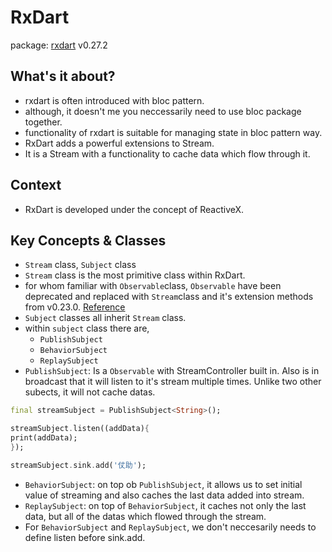 # RxDart
package:
[rxdart](https://pub.dev/packages/rxdart) v0.27.2

## What's it about?
- rxdart is often introduced with bloc pattern.
- although, it doesn't me you neccessarily need to use bloc package together.
- functionality of rxdart is suitable for managing state in bloc pattern way.
- RxDart adds a powerful extensions to Stream.
- It is a Stream with a functionality to cache data which flow through it.

## Context
- RxDart is developed under the concept of ReactiveX.

## Key Concepts & Classes
- `Stream` class, `Subject` class
- `Stream` class is the most primitive class within RxDart.
- for whom familiar with `Observable`class, `Observable` have been deprecated and replaced with `Stream`class and it's extension methods from v0.23.0. [Reference](https://pub.dev/packages/rxdart/versions/0.23.0/changelog)
- `Subject` classes all inherit `Stream` class.
- within `subject` class there are,
    - `PublishSubject`
    - `BehaviorSubject`
    - `ReplaySubject`
- `PublishSubject`: Is a `Observable` with StreamController built in. Also is in broadcast that it will listen to it's stream multiple times. Unlike two other subects, it will not cache datas.
```dart
final streamSubject = PublishSubject<String>();

streamSubject.listen((addData){
print(addData);
});

streamSubject.sink.add('仗助');
```
- `BehaviorSubject`: on top ob `PublishSubject`, it allows us to set initial value of streaming and also caches the last data added into stream.
- `ReplaySubject`: on top of `BehaviorSubject`, it caches not only the last data, but all of the datas which flowed through the stream. 
- For `BehaviorSubject` and `ReplaySubject`, we don't neccesarily needs to define listen before sink.add.

